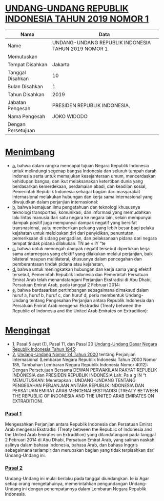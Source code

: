 # [UNDANG-UNDANG REPUBLIK INDONESIA TAHUN 2019 NOMOR 1](http://example.org/legal/document/uu/2019/1)

| Nama | Data |
| ------ | ----- |
|Name|UNDANG-UNDANG REPUBLIK INDONESIA TAHUN 2019 NOMOR 1|
|Memutuskan||
|Tempat Disahkan|Jakarta|
|Tanggal Disahkan|10|
|Bulan Disahkan|1|
|Tahun Disahkan|2019|
|Jabatan Pengesah|PRESIDEN REPUBLIK INDONESIA,|
|Nama Pengesah|JOKO WIDODO|
|Dengan Persetujuan||
# [Menimbang](http://example.org/legal/document/uu/2019/1/menimbang)

* [a.](http://example.org/legal/document/uu/2019/1/menimbang/point/a) bahwa dalam rangka mencapai tujuan Negara Republik Indonesia untuk melindungi segenap bangsa Indonesia dan seluruh tumpah darah Indonesia serta untuk memajukan kesejahteraan umum, mencerdaskan kehidupan bangsa, dan ikut melaksanakan ketertiban dunia yang berdasarkan kemerdekaan, perdamaian abadi, dan keadilan sosial, Pemerintah Republik Indonesia sebagai bagian dari masyarakat internasional melakukan hubungan dan kerja sama internasional yang diwujudkan dalam perjanjian internasional:
* [b.](http://example.org/legal/document/uu/2019/1/menimbang/point/b) bahwa kemajuan ilmu pengetahuan dan teknologi khususnya teknologi transportasi, komunikasi, dan informasi yang memudahkan lalu lintas manusia dari satu negara ke negara lain, selain mempunyai dampak positif juga mempunyai dampak negatif yang bersifat transnasional, yaitu memberikan peluang yang lebih besar bagi pelaku kejahatan untuk meloloskan diri dari penyidikan, penuntutan, pemeriksaan di sidang pengadilan, dan pelaksanaan pidana dari negara tempat tindak pidana dilakukan: TN ae « IY “te
* [c.](http://example.org/legal/document/uu/2019/1/menimbang/point/c) bahwa untuk mencegah dampak negatif tersebut diperlukan kerja sama antarnegara yang efektif yang dilakukan melalui perjanjian, baik bilateral maupun multilateral, khususnya dalam pencegahan dan pemberantasan tindak pidana atau kejahatan,
* [d.](http://example.org/legal/document/uu/2019/1/menimbang/point/d) bahwa untuk meningkatkan hubungan dan kerja sama yang efektif tersebut, Pemerintah Republik Indonesia dan Pemerintah Persatuan Emirat Arab telah menandatangani Perjanjian Ekstradisi di Abu Dhabi, Persatuan Emirat Arab, pada tanggal 2 Februari 2014:
* [e.](http://example.org/legal/document/uu/2019/1/menimbang/point/e) bahwa berdasarkan pertimbangan sebagaimana dimaksud dalam huruf a, huruf b, huruf c, dan huruf d, perlu membentuk Undang-Undang tentang Pengesahan Perjanjian antara Republik Indonesia dan Persatuan Emirat Arab mengenai Ekstradisi (Treaty between the Republic of Indonesia and the United Arab Emirates on Extradition):
# [Mengingat](http://example.org/legal/document/uu/2019/1/mengingat)

* [1.](http://example.org/legal/document/uu/2019/1/mengingat/point/0001) Pasal 5 ayat (1), Pasal 11, dan Pasal 20 [Undang-Undang Dasar Negara Republik Indonesia Tahun 1945](http://example.org/legal/document/uu):
* [2.](http://example.org/legal/document/uu/2019/1/mengingat/point/0002) [Undang-Undang Nomor 24 Tahun 2000](http://example.org/legal/document/uu/2000/24) tentang Perjanjian Internasional (Lembaran Negara Republik Indonesia Tahun 2000 Nomor 185, Tambahan Lembaran Negara Republik Indonesia Nomor 4012): Dengan Persetujuan Bersama DEWAN PERWAKILAN RAKYAT REPUBLIK INDONESIA dan PRESIDEN REPUBLIK INDONESIA Lah: Pa a g IN “t MEMUTUSKAN: Menetapkan : UNDANG-UNDANG TENTANG PENGESAHAN PERJANJIAN ANTARA REPUBLIK INDONESIA DAN PERSATUAN EMIRAT ARAB MENGENAI EKSTRADISI (TREATY BETWEEN THE REPUBLIC OF INDONESIA AND THE UNITED ARAB EMIRATES ON EXTRADITION).

### [Pasal 1](http://example.org/legal/document/uu/2019/1/pasal/0001)
Mengesahkan Perjanjian antara Republik Indonesia dan Persatuan Emirat Arab mengenai Ekstradisi (Treaty between the Republic of Indonesia and the United Arab Emirates on Extradition) yang ditandatangani pada tanggal 2 Februari 2014 di Abu Dhabi, Persatuan Emirat Arab, yang salinan naskah aslinya dalam bahasa Indonesia, bahasa Arab, dan bahasa Inggris sebagaimana terlampir dan merupakan bagian yang tidak terpisahkan dari Undang-Undang ini.


### [Pasal 2](http://example.org/legal/document/uu/2019/1/pasal/0002)
Undang-Undang ini mulai berlaku pada tanggal diundangkan. Ie ix Agar setiap orang mengetahuinya, memerintahkan pengundangan Undang-Undang ini dengan penempatannya dalam Lembaran Negara Republik Indonesia.
